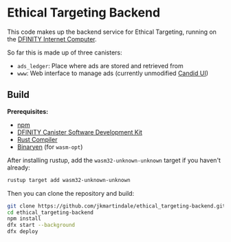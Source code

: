 # Ethical Targeting Backend

This code makes up the backend service for Ethical Targeting, running on the [DFINITY Internet Computer](https://dfinity.org/).

So far this is made up of three canisters:

* `ads_ledger`: Place where ads are stored and retrieved from
* `www`: Web interface to manage ads (currently unmodified [Candid UI](https://github.com/dfinity/candid/tree/master/tools/ui))

## Build

**Prerequisites:**

* [npm](https://nodejs.org/en/)
* [DFINITY Canister Software Development Kit](https://sdk.dfinity.org/docs/index.html)
* [Rust Compiler](https://rustup.rs/)
* [Binaryen](https://github.com/WebAssembly/binaryen) (for `wasm-opt`)

After installing rustup, add the `wasm32-unknown-unknown` target if you haven't already:

```bash
rustup target add wasm32-unknown-unknown
```

Then you can clone the repository and build:

```bash
git clone https://github.com/jkmartindale/ethical_targeting-backend.git
cd ethical_targeting-backend
npm install
dfx start --background
dfx deploy
```
